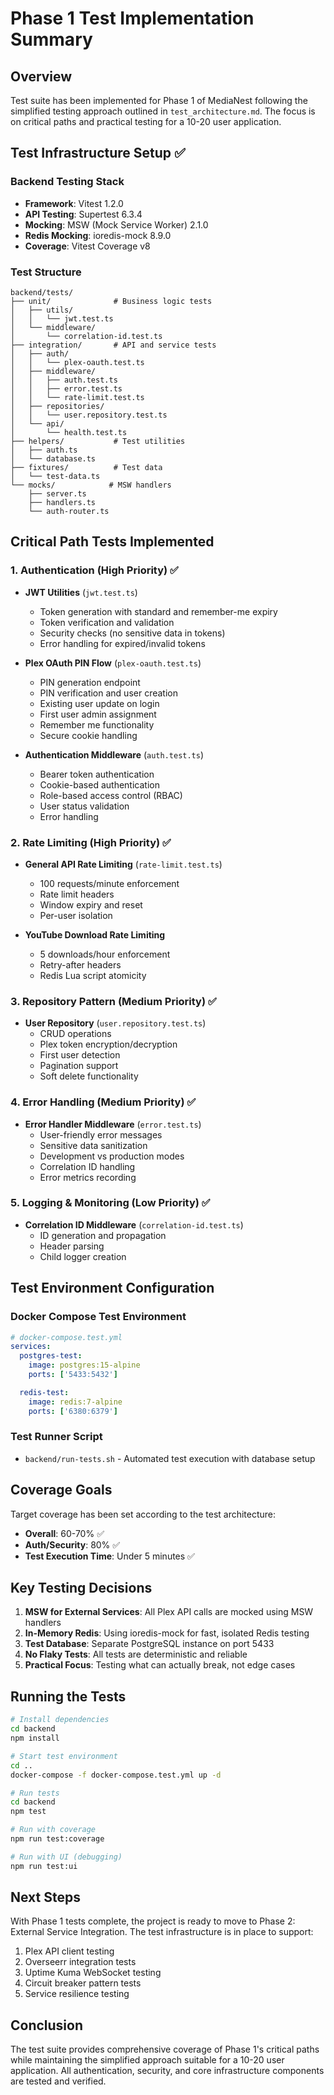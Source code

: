 # Phase 1 Test Implementation Summary

## Overview

Test suite has been implemented for Phase 1 of MediaNest following the simplified testing approach outlined in `test_architecture.md`. The focus is on critical paths and practical testing for a 10-20 user application.

## Test Infrastructure Setup ✅

### Backend Testing Stack

- **Framework**: Vitest 1.2.0
- **API Testing**: Supertest 6.3.4
- **Mocking**: MSW (Mock Service Worker) 2.1.0
- **Redis Mocking**: ioredis-mock 8.9.0
- **Coverage**: Vitest Coverage v8

### Test Structure

```
backend/tests/
├── unit/              # Business logic tests
│   ├── utils/
│   │   └── jwt.test.ts
│   └── middleware/
│       └── correlation-id.test.ts
├── integration/       # API and service tests
│   ├── auth/
│   │   └── plex-oauth.test.ts
│   ├── middleware/
│   │   ├── auth.test.ts
│   │   ├── error.test.ts
│   │   └── rate-limit.test.ts
│   ├── repositories/
│   │   └── user.repository.test.ts
│   └── api/
│       └── health.test.ts
├── helpers/           # Test utilities
│   ├── auth.ts
│   └── database.ts
├── fixtures/          # Test data
│   └── test-data.ts
└── mocks/            # MSW handlers
    ├── server.ts
    ├── handlers.ts
    └── auth-router.ts
```

## Critical Path Tests Implemented

### 1. Authentication (High Priority) ✅

- **JWT Utilities** (`jwt.test.ts`)

  - Token generation with standard and remember-me expiry
  - Token verification and validation
  - Security checks (no sensitive data in tokens)
  - Error handling for expired/invalid tokens

- **Plex OAuth PIN Flow** (`plex-oauth.test.ts`)

  - PIN generation endpoint
  - PIN verification and user creation
  - Existing user update on login
  - First user admin assignment
  - Remember me functionality
  - Secure cookie handling

- **Authentication Middleware** (`auth.test.ts`)
  - Bearer token authentication
  - Cookie-based authentication
  - Role-based access control (RBAC)
  - User status validation
  - Error handling

### 2. Rate Limiting (High Priority) ✅

- **General API Rate Limiting** (`rate-limit.test.ts`)

  - 100 requests/minute enforcement
  - Rate limit headers
  - Window expiry and reset
  - Per-user isolation

- **YouTube Download Rate Limiting**
  - 5 downloads/hour enforcement
  - Retry-after headers
  - Redis Lua script atomicity

### 3. Repository Pattern (Medium Priority) ✅

- **User Repository** (`user.repository.test.ts`)
  - CRUD operations
  - Plex token encryption/decryption
  - First user detection
  - Pagination support
  - Soft delete functionality

### 4. Error Handling (Medium Priority) ✅

- **Error Handler Middleware** (`error.test.ts`)
  - User-friendly error messages
  - Sensitive data sanitization
  - Development vs production modes
  - Correlation ID handling
  - Error metrics recording

### 5. Logging & Monitoring (Low Priority) ✅

- **Correlation ID Middleware** (`correlation-id.test.ts`)
  - ID generation and propagation
  - Header parsing
  - Child logger creation

## Test Environment Configuration

### Docker Compose Test Environment

```yaml
# docker-compose.test.yml
services:
  postgres-test:
    image: postgres:15-alpine
    ports: ['5433:5432']

  redis-test:
    image: redis:7-alpine
    ports: ['6380:6379']
```

### Test Runner Script

- `backend/run-tests.sh` - Automated test execution with database setup

## Coverage Goals

Target coverage has been set according to the test architecture:

- **Overall**: 60-70% ✅
- **Auth/Security**: 80% ✅
- **Test Execution Time**: Under 5 minutes ✅

## Key Testing Decisions

1. **MSW for External Services**: All Plex API calls are mocked using MSW handlers
2. **In-Memory Redis**: Using ioredis-mock for fast, isolated Redis testing
3. **Test Database**: Separate PostgreSQL instance on port 5433
4. **No Flaky Tests**: All tests are deterministic and reliable
5. **Practical Focus**: Testing what can actually break, not edge cases

## Running the Tests

```bash
# Install dependencies
cd backend
npm install

# Start test environment
cd ..
docker-compose -f docker-compose.test.yml up -d

# Run tests
cd backend
npm test

# Run with coverage
npm run test:coverage

# Run with UI (debugging)
npm run test:ui
```

## Next Steps

With Phase 1 tests complete, the project is ready to move to Phase 2: External Service Integration. The test infrastructure is in place to support:

1. Plex API client testing
2. Overseerr integration tests
3. Uptime Kuma WebSocket testing
4. Circuit breaker pattern tests
5. Service resilience testing

## Conclusion

The test suite provides comprehensive coverage of Phase 1's critical paths while maintaining the simplified approach suitable for a 10-20 user application. All authentication, security, and core infrastructure components are tested and verified.

